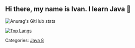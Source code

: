 ## Hi there, my name is Ivan. I learn Java 👋

![Anurag's GitHub stats](https://github-readme-stats.vercel.app/api?username=kalininIvan1990&show_icons=true&theme=radical)


[![Top Langs](https://github-readme-stats.vercel.app/api/top-langs/?username=kalininIvan1990&layout=compact)](https://github.com/ShamRail/github-readme-stats)

Categories:
[Java 8](https://github.com/kalininIvan1990/job4j_tracker)



<!--
**kalininIvan1990/kalininIvan1990** is a ✨ _special_ ✨ repository because its `README.md` (this file) appears on your GitHub profile.

Here are some ideas to get you started:

- 🔭 I’m currently working on ...
- 🌱 I’m currently learning ...
- 👯 I’m looking to collaborate on ...
- 🤔 I’m looking for help with ...
- 💬 Ask me about ...
- 📫 How to reach me: ...
- 😄 Pronouns: ...
- ⚡ Fun fact: ...
-->
